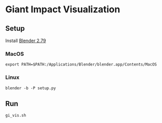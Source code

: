 # Giant Impact Visualization



## Setup

Install [Blender 2.79](https://download.blender.org/release/Blender2.79/)

### MacOS

`export PATH=$PATH:/Applications/Blender/blender.app/Contents/MacOS`

### Linux



`blender -b -P setup.py`

## Run

`gi_vis.sh`

